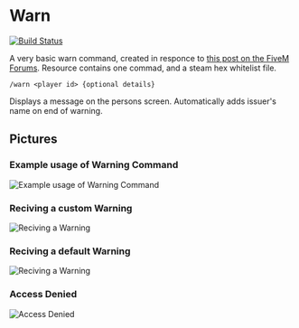 # Warn

[![Build Status](https://travis-ci.com/inferno-collection/Warn.svg?branch=master)](https://travis-ci.com/inferno-collection/Warn)

A very basic warn command, created in responce to [this post on the FiveM Forums](https://forum.fivem.net/t/help-please-warn-command/732378). Resource contains one commad, and a steam hex whitelist file.

```
/warn <player id> {optional details}
```
Displays a message on the persons screen. Automatically adds issuer's name on end of warning.

## Pictures
### Example usage of Warning Command
![Example usage of Warning Command](https://i.imgur.com/Z66lOmY.png)
### Reciving a custom Warning
![Reciving a Warning](https://i.imgur.com/4e6bLfM.png)
### Reciving a default Warning
![Reciving a Warning](https://i.imgur.com/tjLZFT6.png)
### Access Denied
![Access Denied](https://i.imgur.com/t4sKTQj.png)
